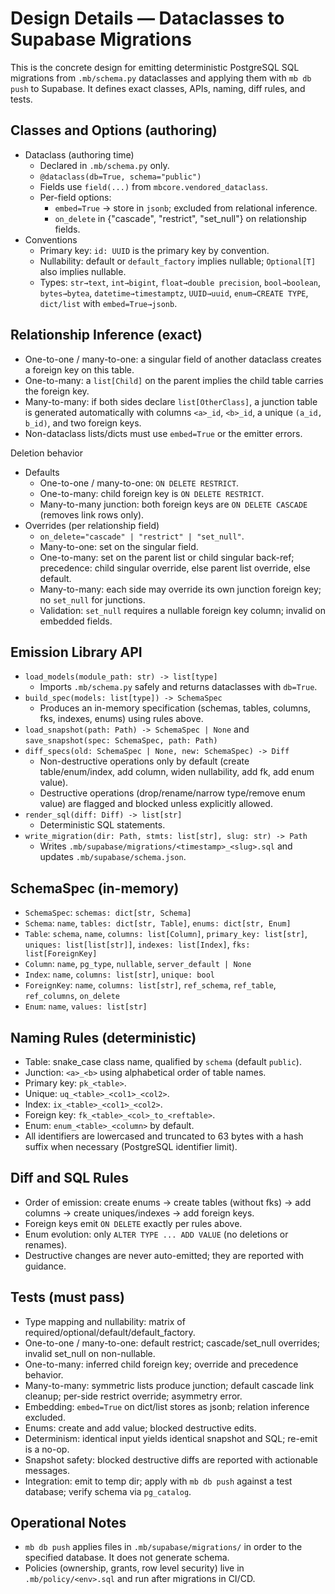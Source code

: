 # Design Details — Dataclasses to Supabase Migrations

This is the concrete design for emitting deterministic PostgreSQL SQL migrations from `.mb/schema.py` dataclasses and applying them with `mb db push` to Supabase. It defines exact classes, APIs, naming, diff rules, and tests.

## Classes and Options (authoring)
- Dataclass (authoring time)
  - Declared in `.mb/schema.py` only.
  - `@dataclass(db=True, schema="public")`
  - Fields use `field(...)` from `mbcore.vendored_dataclass`.
  - Per-field options:
    - `embed=True` → store in `jsonb`; excluded from relational inference.
    - `on_delete` in {"cascade", "restrict", "set_null"} on relationship fields.
- Conventions
  - Primary key: `id: UUID` is the primary key by convention.
  - Nullability: default or `default_factory` implies nullable; `Optional[T]` also implies nullable.
  - Types: `str→text`, `int→bigint`, `float→double precision`, `bool→boolean`, `bytes→bytea`, `datetime→timestamptz`, `UUID→uuid`, `enum→CREATE TYPE`, `dict/list` with `embed=True→jsonb`.

## Relationship Inference (exact)
- One-to-one / many-to-one: a singular field of another dataclass creates a foreign key on this table.
- One-to-many: a `list[Child]` on the parent implies the child table carries the foreign key.
- Many-to-many: if both sides declare `list[OtherClass]`, a junction table is generated automatically with columns `<a>_id`, `<b>_id`, a unique `(a_id, b_id)`, and two foreign keys.
- Non-dataclass lists/dicts must use `embed=True` or the emitter errors.

Deletion behavior
- Defaults
  - One-to-one / many-to-one: `ON DELETE RESTRICT`.
  - One-to-many: child foreign key is `ON DELETE RESTRICT`.
  - Many-to-many junction: both foreign keys are `ON DELETE CASCADE` (removes link rows only).
- Overrides (per relationship field)
  - `on_delete="cascade" | "restrict" | "set_null"`.
  - Many-to-one: set on the singular field.
  - One-to-many: set on the parent list or child singular back-ref; precedence: child singular override, else parent list override, else default.
  - Many-to-many: each side may override its own junction foreign key; no `set_null` for junctions.
  - Validation: `set_null` requires a nullable foreign key column; invalid on embedded fields.

## Emission Library API
- `load_models(module_path: str) -> list[type]`
  - Imports `.mb/schema.py` safely and returns dataclasses with `db=True`.
- `build_spec(models: list[type]) -> SchemaSpec`
  - Produces an in-memory specification (schemas, tables, columns, fks, indexes, enums) using rules above.
- `load_snapshot(path: Path) -> SchemaSpec | None` and `save_snapshot(spec: SchemaSpec, path: Path)`
- `diff_specs(old: SchemaSpec | None, new: SchemaSpec) -> Diff`
  - Non-destructive operations only by default (create table/enum/index, add column, widen nullability, add fk, add enum value).
  - Destructive operations (drop/rename/narrow type/remove enum value) are flagged and blocked unless explicitly allowed.
- `render_sql(diff: Diff) -> list[str]`
  - Deterministic SQL statements.
- `write_migration(dir: Path, stmts: list[str], slug: str) -> Path`
  - Writes `.mb/supabase/migrations/<timestamp>_<slug>.sql` and updates `.mb/supabase/schema.json`.

## SchemaSpec (in-memory)
- `SchemaSpec`: `schemas: dict[str, Schema]`
- `Schema`: `name`, `tables: dict[str, Table]`, `enums: dict[str, Enum]`
- `Table`: `schema`, `name`, `columns: list[Column]`, `primary_key: list[str]`, `uniques: list[list[str]]`, `indexes: list[Index]`, `fks: list[ForeignKey]`
- `Column`: `name`, `pg_type`, `nullable`, `server_default | None`
- `Index`: `name`, `columns: list[str]`, `unique: bool`
- `ForeignKey`: `name`, `columns: list[str]`, `ref_schema`, `ref_table`, `ref_columns`, `on_delete`
- `Enum`: `name`, `values: list[str]`

## Naming Rules (deterministic)
- Table: snake_case class name, qualified by `schema` (default `public`).
- Junction: `<a>_<b>` using alphabetical order of table names.
- Primary key: `pk_<table>`.
- Unique: `uq_<table>_<col1>_<col2>`.
- Index: `ix_<table>_<col1>_<col2>`.
- Foreign key: `fk_<table>_<col>_to_<reftable>`.
- Enum: `enum_<table>_<column>` by default.
- All identifiers are lowercased and truncated to 63 bytes with a hash suffix when necessary (PostgreSQL identifier limit).

## Diff and SQL Rules
- Order of emission: create enums → create tables (without fks) → add columns → create uniques/indexes → add foreign keys.
- Foreign keys emit `ON DELETE` exactly per rules above.
- Enum evolution: only `ALTER TYPE ... ADD VALUE` (no deletions or renames).
- Destructive changes are never auto-emitted; they are reported with guidance.

## Tests (must pass)
- Type mapping and nullability: matrix of required/optional/default/default_factory.
- One-to-one / many-to-one: default restrict; cascade/set_null overrides; invalid set_null on non-nullable.
- One-to-many: inferred child foreign key; override and precedence behavior.
- Many-to-many: symmetric lists produce junction; default cascade link cleanup; per-side restrict override; asymmetry error.
- Embedding: `embed=True` on dict/list stores as jsonb; relation inference excluded.
- Enums: create and add value; blocked destructive edits.
- Determinism: identical input yields identical snapshot and SQL; re-emit is a no-op.
- Snapshot safety: blocked destructive diffs are reported with actionable messages.
- Integration: emit to temp dir; apply with `mb db push` against a test database; verify schema via `pg_catalog`.

## Operational Notes
- `mb db push` applies files in `.mb/supabase/migrations/` in order to the specified database. It does not generate schema.
- Policies (ownership, grants, row level security) live in `.mb/policy/<env>.sql` and run after migrations in CI/CD.
